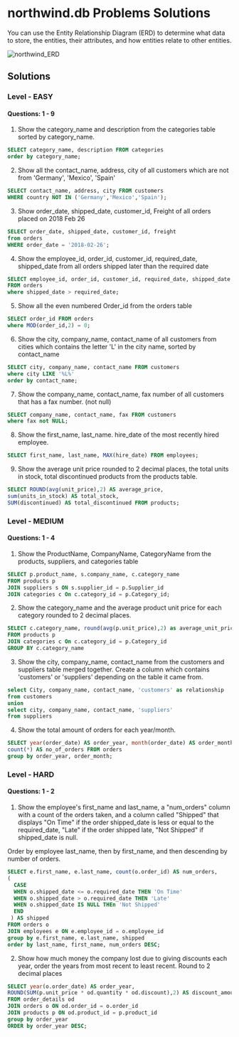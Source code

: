 # northwind.db Problems Solutions

You can use the Entity Relationship Diagram (ERD) to determine what data to store, the entities, their attributes, and how entities relate to other entities.

![northwind_ERD](https://github.com/user-attachments/assets/db5d5ea3-d259-46fa-b629-e1a743f50825)

## Solutions
### Level - EASY
#### Questions: 1 - 9
1. Show the category_name and description from the categories table sorted by category_name.
```SQL
SELECT category_name, description FROM categories
order by category_name;
```
2. Show all the contact_name, address, city of all customers which are not from 'Germany', 'Mexico', 'Spain'
```SQL
SELECT contact_name, address, city FROM customers
WHERE country NOT IN ('Germany','Mexico','Spain');
```
3. Show order_date, shipped_date, customer_id, Freight of all orders placed on 2018 Feb 26
```SQL
SELECT order_date, shipped_date, customer_id, freight 
from orders
WHERE order_date = '2018-02-26';
```
4. Show the employee_id, order_id, customer_id, required_date, shipped_date from all orders shipped later than the required date
```SQL
SELECT employee_id, order_id, customer_id, required_date, shipped_date
FROM orders
where shipped_date > required_date;
```
5. Show all the even numbered Order_id from the orders table
```SQl
SELECT order_id FROM orders
where MOD(order_id,2) = 0;
```
6. Show the city, company_name, contact_name of all customers from cities which contains the letter 'L' in the city name, sorted by contact_name
```SQL
SELECT city, company_name, contact_name FROM customers
where city LIKE '%L%'
order by contact_name;
```
7. Show the company_name, contact_name, fax number of all customers that has a fax number. (not null)
```SQL
SELECT company_name, contact_name, fax FROM customers
where fax not NULL;
```
8. Show the first_name, last_name. hire_date of the most recently hired employee.
```SQL
SELECT first_name, last_name, MAX(hire_date) FROM employees;
```
9. Show the average unit price rounded to 2 decimal places, the total units in stock, total discontinued products from the products table.
```SQL
SELECT ROUND(avg(unit_price),2) AS average_price, 
sum(units_in_stock) AS total_stock, 
SUM(discontinued) AS total_discontinued FROM products;
```

### Level - MEDIUM
#### Questions: 1 - 4
1. Show the ProductName, CompanyName, CategoryName from the products, suppliers, and categories table
```SQL
SELECT p.product_name, s.company_name, c.category_name
FROM products p
JOIN suppliers s ON s.supplier_id = p.Supplier_id
JOIN categories c On c.category_id = p.Category_id;
```
2. Show the category_name and the average product unit price for each category rounded to 2 decimal places.
```SQL
SELECT c.category_name, round(avg(p.unit_price),2) as average_unit_price
FROM products p
JOIN categories c On c.category_id = p.Category_id
GROUP BY c.category_name
```
3. Show the city, company_name, contact_name from the customers and suppliers table merged together.
Create a column which contains 'customers' or 'suppliers' depending on the table it came from.
```SQL
select City, company_name, contact_name, 'customers' as relationship 
from customers
union
select city, company_name, contact_name, 'suppliers'
from suppliers
```
4. Show the total amount of orders for each year/month.
```SQL
SELECT year(order_date) AS order_year, month(order_date) AS order_month,
count(*) AS no_of_orders FROM orders
group by order_year, order_month;
```

### Level - HARD
#### Questions: 1 - 2
1. Show the employee's first_name and last_name, a "num_orders" column with a count of the orders taken, and a column called "Shipped" that displays "On Time" if the order shipped_date is less or equal to the required_date, "Late" if the order shipped late, "Not Shipped" if shipped_date is null.

Order by employee last_name, then by first_name, and then descending by number of orders.
```SQL
SELECT e.first_name, e.last_name, count(o.order_id) AS num_orders,
(
  CASE
  WHEN o.shipped_date <= o.required_date THEN 'On Time'
  WHEN o.shipped_date > o.required_date THEN 'Late'
  WHEN o.shipped_date IS NULL THEn 'Not Shipped'
  END
 ) AS shipped
FROM orders o
JOIN employees e ON e.employee_id = o.employee_id
group by e.first_name, e.last_name, shipped
order by last_name, first_name, num_orders DESC;
```
2. Show how much money the company lost due to giving discounts each year, order the years from most recent to least recent. Round to 2 decimal places
```SQL
SELECT year(o.order_date) AS order_year, 
ROUND(SUM(p.unit_price * od.quantity * od.discount),2) AS discount_amount
FROM order_details od
JOIN orders o ON od.order_id = o.order_id
JOIN products p ON od.product_id = p.product_id
group by order_year
ORDER by order_year DESC;
```




































































































































